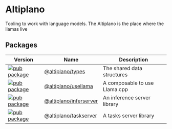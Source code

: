 # Altiplano

Tooling to work with language models. The Altiplano is the place where the llamas live

## Packages

| Version | Name | Description |
| --- | --- | --- |
| [![pub package](https://img.shields.io/npm/v/@altiplano/types)](https://www.npmjs.com/package/@altiplano/types) | [@altiplano/types](https://github.com/synw/altiplano/tree/main/packages/types) | The shared data structures |
| [![pub package](https://img.shields.io/npm/v/@altiplano/usellama)](https://www.npmjs.com/package/@altiplano/usellama) | [@altiplano/usellama](https://github.com/synw/altiplano/tree/main/packages/usellama) | A composable to use Llama.cpp |
| [![pub package](https://img.shields.io/npm/v/@altiplano/inferserver)](https://www.npmjs.com/package/@altiplano/inferserver) | [@altiplano/inferserver](https://github.com/synw/altiplano/tree/main/packages/inferserver) | An inference server library |
| [![pub package](https://img.shields.io/npm/v/@altiplano/taskserver)](https://www.npmjs.com/package/@altiplano/taskserver) | [@altiplano/taskserver](https://github.com/synw/altiplano/tree/main/packages/taskserver) | A tasks server library |
